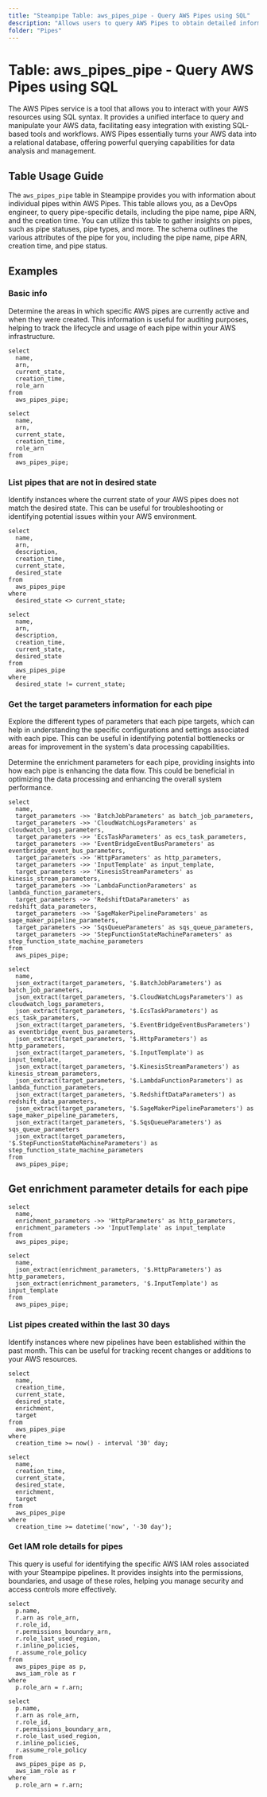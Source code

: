 ```yaml
---
title: "Steampipe Table: aws_pipes_pipe - Query AWS Pipes using SQL"
description: "Allows users to query AWS Pipes to obtain detailed information about individual pipes."
folder: "Pipes"
---
```


# Table: aws_pipes_pipe - Query AWS Pipes using SQL

The AWS Pipes service is a tool that allows you to interact with your AWS resources using SQL syntax. It provides a unified interface to query and manipulate your AWS data, facilitating easy integration with existing SQL-based tools and workflows. AWS Pipes essentially turns your AWS data into a relational database, offering powerful querying capabilities for data analysis and management.

## Table Usage Guide

The `aws_pipes_pipe` table in Steampipe provides you with information about individual pipes within AWS Pipes. This table allows you, as a DevOps engineer, to query pipe-specific details, including the pipe name, pipe ARN, and the creation time. You can utilize this table to gather insights on pipes, such as pipe statuses, pipe types, and more. The schema outlines the various attributes of the pipe for you, including the pipe name, pipe ARN, creation time, and pipe status.

## Examples

### Basic info
Determine the areas in which specific AWS pipes are currently active and when they were created. This information is useful for auditing purposes, helping to track the lifecycle and usage of each pipe within your AWS infrastructure.

```sql+postgres
select
  name,
  arn,
  current_state,
  creation_time,
  role_arn
from
  aws_pipes_pipe;
```

```sql+sqlite
select
  name,
  arn,
  current_state,
  creation_time,
  role_arn
from
  aws_pipes_pipe;
```

### List pipes that are not in desired state
Identify instances where the current state of your AWS pipes does not match the desired state. This can be useful for troubleshooting or identifying potential issues within your AWS environment.

```sql+postgres
select
  name,
  arn,
  description,
  creation_time,
  current_state,
  desired_state
from
  aws_pipes_pipe
where
  desired_state <> current_state;
```

```sql+sqlite
select
  name,
  arn,
  description,
  creation_time,
  current_state,
  desired_state
from
  aws_pipes_pipe
where
  desired_state != current_state;
```

### Get the target parameters information for each pipe
Explore the different types of parameters that each pipe targets, which can help in understanding the specific configurations and settings associated with each pipe. This can be useful in identifying potential bottlenecks or areas for improvement in the system's data processing capabilities. 

Determine the enrichment parameters for each pipe, providing insights into how each pipe is enhancing the data flow. This could be beneficial in optimizing the data processing and enhancing the overall system performance.

```sql+postgres
select
  name,
  target_parameters ->> 'BatchJobParameters' as batch_job_parameters,
  target_parameters ->> 'CloudWatchLogsParameters' as cloudwatch_logs_parameters,
  target_parameters ->> 'EcsTaskParameters' as ecs_task_parameters,
  target_parameters ->> 'EventBridgeEventBusParameters' as eventbridge_event_bus_parameters,
  target_parameters ->> 'HttpParameters' as http_parameters,
  target_parameters ->> 'InputTemplate' as input_template,
  target_parameters ->> 'KinesisStreamParameters' as kinesis_stream_parameters,
  target_parameters ->> 'LambdaFunctionParameters' as lambda_function_parameters,
  target_parameters ->> 'RedshiftDataParameters' as redshift_data_parameters,
  target_parameters ->> 'SageMakerPipelineParameters' as sage_maker_pipeline_parameters,
  target_parameters ->> 'SqsQueueParameters' as sqs_queue_parameters,
  target_parameters ->> 'StepFunctionStateMachineParameters' as step_function_state_machine_parameters
from
  aws_pipes_pipe;
```

```sql+sqlite
select
  name,
  json_extract(target_parameters, '$.BatchJobParameters') as batch_job_parameters,
  json_extract(target_parameters, '$.CloudWatchLogsParameters') as cloudwatch_logs_parameters,
  json_extract(target_parameters, '$.EcsTaskParameters') as ecs_task_parameters,
  json_extract(target_parameters, '$.EventBridgeEventBusParameters') as eventbridge_event_bus_parameters,
  json_extract(target_parameters, '$.HttpParameters') as http_parameters,
  json_extract(target_parameters, '$.InputTemplate') as input_template,
  json_extract(target_parameters, '$.KinesisStreamParameters') as kinesis_stream_parameters,
  json_extract(target_parameters, '$.LambdaFunctionParameters') as lambda_function_parameters,
  json_extract(target_parameters, '$.RedshiftDataParameters') as redshift_data_parameters,
  json_extract(target_parameters, '$.SageMakerPipelineParameters') as sage_maker_pipeline_parameters,
  json_extract(target_parameters, '$.SqsQueueParameters') as sqs_queue_parameters
  json_extract(target_parameters, '$.StepFunctionStateMachineParameters') as step_function_state_machine_parameters
from
  aws_pipes_pipe;
```

## Get enrichment parameter details for each pipe

```sql+postgres
select
  name,
  enrichment_parameters ->> 'HttpParameters' as http_parameters,
  enrichment_parameters ->> 'InputTemplate' as input_template
from
  aws_pipes_pipe;
```

```sql+sqlite
select
  name,
  json_extract(enrichment_parameters, '$.HttpParameters') as http_parameters,
  json_extract(enrichment_parameters, '$.InputTemplate') as input_template
from
  aws_pipes_pipe;
```

### List pipes created within the last 30 days
Identify instances where new pipelines have been established within the past month. This can be useful for tracking recent changes or additions to your AWS resources.

```sql+postgres
select
  name,
  creation_time,
  current_state,
  desired_state,
  enrichment,
  target
from
  aws_pipes_pipe
where
  creation_time >= now() - interval '30' day;
```

```sql+sqlite
select
  name,
  creation_time,
  current_state,
  desired_state,
  enrichment,
  target
from
  aws_pipes_pipe
where
  creation_time >= datetime('now', '-30 day');
```

### Get IAM role details for pipes
This query is useful for identifying the specific AWS IAM roles associated with your Steampipe pipelines. It provides insights into the permissions, boundaries, and usage of these roles, helping you manage security and access controls more effectively.

```sql+postgres
select
  p.name,
  r.arn as role_arn,
  r.role_id,
  r.permissions_boundary_arn,
  r.role_last_used_region,
  r.inline_policies,
  r.assume_role_policy
from
  aws_pipes_pipe as p,
  aws_iam_role as r
where
  p.role_arn = r.arn;
```

```sql+sqlite
select
  p.name,
  r.arn as role_arn,
  r.role_id,
  r.permissions_boundary_arn,
  r.role_last_used_region,
  r.inline_policies,
  r.assume_role_policy
from
  aws_pipes_pipe as p,
  aws_iam_role as r
where
  p.role_arn = r.arn;
```